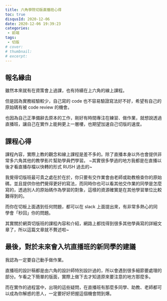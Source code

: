 ```yaml
---
title: 六角學院切版直播班心得
toc: true
disqusId: 2020-12-06
date: 2020-12-06 19:39:23
categories:
 - 前端
tags:
 - 切版
# cover:
# thumbnail:
# excerpt:
---
```


## 報名緣由

雖然本來就有在資策會上過課，也有持續在上六角的線上課程。

但是因為實務經驗較少，自己寫的 code 也不容易驗證寫法好不好，希望有自己的原始碼有被 code review 的機會。

也因為自己正準備辭去原本的工作，剛好有時間專注在練習、做作業，就想說透過直播班，讓自己在實作上能夠更上一層樓，也期望加速自己切版的速度。

<!-- more -->

## 課程心得

課程內容，實際上教的觀念和線上課程是差不多的。除了直播本身以外也會提供非常多六角其他的教學影片幫助學員們學習。
~其實很多學過的地方我都是在直播以後才看直播存檔以快轉的形式 RUSH 過去的~

我覺得切版班最可貴之處在於在於，你只要有交作業會由老師或助教檢查你的原始碼，並且提供你他們覺得更好的寫法，而同時你也可以看其他交作業的同學是怎麼寫的，透過別人的原始碼作為學習的對象，這樣的資源確實是在其他學習單位比較難得到的。

而你在切板上面遇到任何問題，都可以在 slack 上面提出來，有非常多熱心的同學會「秒回」你的問題。

其實關於網頁切版班的課程內容和介紹，網路上都找得到很多其他學員寫的詳細文章了，所以這篇文章就不贅述啦~

## 最後，對於未來會入坑直播班的新同學的建議

我認為一定要自己動手做作業。

直播班的設計稿都是由六角的設計師特別設計過的，所以會遇到很多細節要處理的部分。乍看之下簡單的版面，實際上做下去才知道原來要注意的地方那麼多。

而在實作的過程當中，出現的這些疑問，在直播班有那麼多同學、助教、老師都可以成為你解惑的恩人，一定要好好把握這個機會問到爆。




